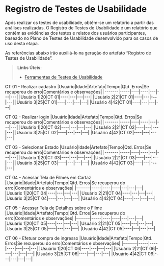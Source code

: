 # Registro de Testes de Usabilidade

Após realizar os testes de usabilidade, obtém-se um relatório a partir das análises realizadas. O Registro de Testes de Usabilidade é um relatório que contém as evidências dos testes e relatos dos usuários participantes, baseado no Plano de Testes de Usabilidade desenvolvido para os casos de uso desta etapa.

As referências abaixo irão auxiliá-lo na geração do artefato “Registro de Testes de Usabilidade”.

> **Links Úteis**:
> - [Ferramentas de Testes de Usabilidade](https://www.usability.gov/how-to-and-tools/resources/templates.html)

CT 01 - Realizar cadastro
|Usuário|Idade|Artefato|Tempo|Qtd. Erros|Se recuperou do erro|Comentários e observações|
|-------|-----|----|----|---|---|---|
|Usuário 1|20|CT 01|----|---|---|---|
|Usuário 2|21|CT 01|----|---|---|---|
|Usuário 3|25|CT 01|----|---|---|---|
|Usuário 4|42|CT 01|----|---|---|---|

CT 02 - Realizar login
|Usuário|Idade|Artefato|Tempo|Qtd. Erros|Se recuperou do erro|Comentários e observações|
|-------|-----|----|----|---|---|---|
|Usuário 1|20|CT 02|----|---|---|---|
|Usuário 2|21|CT 02|----|---|---|---|
|Usuário 3|25|CT 02|----|---|---|---|
|Usuário 4|42|CT 02|----|---|---|---|

CT 03 - Selecionar Estado
|Usuário|Idade|Artefato|Tempo|Qtd. Erros|Se recuperou do erro|Comentários e observações|
|-------|-----|----|----|---|---|---|
|Usuário 1|20|CT 03|----|---|---|---|
|Usuário 2|21|CT 03|----|---|---|---|
|Usuário 3|25|CT 03|----|---|---|---|
|Usuário 4|42|CT 03|----|---|---|---|

CT 04 - Acessar Tela de Filmes em Cartaz
|Usuário|Idade|Artefato|Tempo|Qtd. Erros|Se recuperou do erro|Comentários e observações|
|-------|-----|----|----|---|---|---|
|Usuário 1|20|CT 04|----|---|---|---|
|Usuário 2|21|CT 04|----|---|---|---|
|Usuário 3|25|CT 04|----|---|---|---|
|Usuário 4|42|CT 04|----|---|---|---|

CT 05 - Acessar Tela de Detalhes sobre o Filme
|Usuário|Idade|Artefato|Tempo|Qtd. Erros|Se recuperou do erro|Comentários e observações|
|-------|-----|----|----|---|---|---|
|Usuário 1|20|CT 05|----|---|---|---|
|Usuário 2|21|CT 05|----|---|---|---|
|Usuário 3|25|CT 05|----|---|---|---|
|Usuário 4|42|CT 05|----|---|---|---|

CT 06 - Efetuar compra de ingresso
|Usuário|Idade|Artefato|Tempo|Qtd. Erros|Se recuperou do erro|Comentários e observações|
|-------|-----|----|----|---|---|---|
|Usuário 1|20|CT 06|----|---|---|---|
|Usuário 2|21|CT 06|----|---|---|---|
|Usuário 3|25|CT 06|----|---|---|---|
|Usuário 4|42|CT 06|----|---|---|---|
